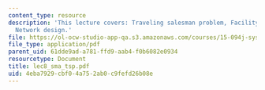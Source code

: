 ```yaml
---
content_type: resource
description: 'This lecture covers: Traveling salesman problem, Facility location,
  Network design.'
file: https://ol-ocw-studio-app-qa.s3.amazonaws.com/courses/15-094j-systems-optimization-models-and-computation-sma-5223-spring-2004/4eba7929cbf04a752ab0c9fefd26b08e_lec8_sma_tsp.pdf
file_type: application/pdf
parent_uid: 61dde9ad-a781-ffd9-aab4-f0b6082e0934
resourcetype: Document
title: lec8_sma_tsp.pdf
uid: 4eba7929-cbf0-4a75-2ab0-c9fefd26b08e
---
```

